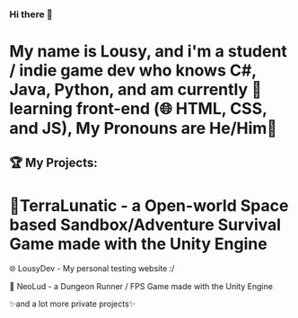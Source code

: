 ### Hi there 👋
# My name is Lousy, and i'm a student / indie game dev who knows C#, Java, Python, and am currently 🌱 learning front-end (🌐 HTML, CSS, and JS), My Pronouns are He/Him👨
## 🏆 My Projects:
# 🔭TerraLunatic - a Open-world Space based Sandbox/Adventure Survival Game made with the Unity Engine
🌐 LousyDev - My personal testing website :/

 🔫 NeoLud - a Dungeon Runner / FPS Game made with the Unity Engine

✨and a lot more private projects✨
